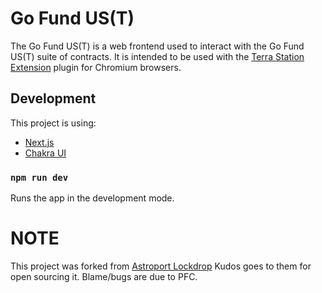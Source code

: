# Go Fund US(T)
The Go Fund US(T) is a web frontend used to interact with 
the Go Fund US(T) suite of contracts. 
It is intended to be used with the [Terra Station Extension](https://terra.money/extension) plugin for Chromium browsers.

## Development

This project is using:

- [Next.js](https://github.com/vercel/next.js)
- [Chakra UI](https://chakra-ui.com)

### `npm run dev`

Runs the app in the development mode.

# NOTE
This project was forked from [Astroport Lockdrop](https://github.com/astroport-fi/lockdrop-frontend)
Kudos goes to them for open sourcing it.
Blame/bugs are due to PFC.
